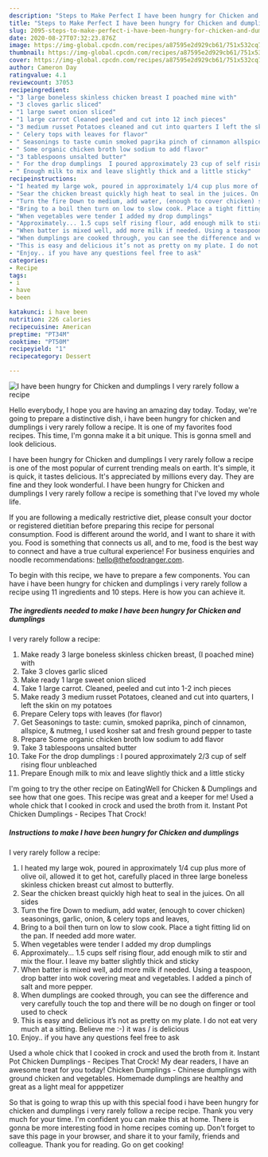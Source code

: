 ```yaml
---
description: "Steps to Make Perfect I have been hungry for Chicken and dumplings  I very rarely follow a recipe"
title: "Steps to Make Perfect I have been hungry for Chicken and dumplings  I very rarely follow a recipe"
slug: 2095-steps-to-make-perfect-i-have-been-hungry-for-chicken-and-dumplings-i-very-rarely-follow-a-recipe
date: 2020-08-27T07:32:23.876Z
image: https://img-global.cpcdn.com/recipes/a87595e2d929cb61/751x532cq70/i-have-been-hungry-for-chicken-and-dumplings-i-very-rarely-follow-a-recipe-recipe-main-photo.jpg
thumbnail: https://img-global.cpcdn.com/recipes/a87595e2d929cb61/751x532cq70/i-have-been-hungry-for-chicken-and-dumplings-i-very-rarely-follow-a-recipe-recipe-main-photo.jpg
cover: https://img-global.cpcdn.com/recipes/a87595e2d929cb61/751x532cq70/i-have-been-hungry-for-chicken-and-dumplings-i-very-rarely-follow-a-recipe-recipe-main-photo.jpg
author: Cameron Day
ratingvalue: 4.1
reviewcount: 37053
recipeingredient:
- "3 large boneless skinless chicken breast I poached mine with"
- "3 cloves garlic sliced"
- "1 large sweet onion sliced"
- "1 large carrot Cleaned peeled and cut into 12 inch pieces"
- "3 medium russet Potatoes cleaned and cut into quarters I left the skin on my potatoes"
- " Celery tops with leaves for flavor"
- " Seasonings to taste cumin smoked paprika pinch of cinnamon allspice  nutmeg I used kosher sat and fresh ground pepper to taste"
- " Some organic chicken broth low sodium to add flavor"
- "3 tablespoons unsalted butter"
- " For the drop dumplings  I poured approximately 23 cup of self rising flour unbleached"
- " Enough milk to mix and leave slightly thick and a little sticky"
recipeinstructions:
- "I heated my large wok, poured in approximately 1/4 cup plus more of olive oil, allowed it to get hot, carefully placed in three large boneless skinless chicken breast cut almost to butterfly."
- "Sear the chicken breast quickly high heat to seal in the juices. On all sides"
- "Turn the fire Down to medium, add water, (enough to cover chicken) seasonings, garlic, onion, &amp; celery tops and leaves,"
- "Bring to a boil then turn on low to slow cook. Place a tight fitting lid on the pan. If needed add more water."
- "When vegetables were tender I added my drop dumplings"
- "Approximately... 1.5 cups self rising flour, add enough milk to stir and mix the flour. I leave my batter slightly thick and sticky"
- "When batter is mixed well, add more milk if needed. Using a teaspoon, drop batter into wok covering meat and vegetables. I added a pinch of salt and more pepper."
- "When dumplings are cooked through, you can see the difference and very carefully touch the top and there will be no dough on finger or tool used to check"
- "This is easy and delicious it’s not as pretty on my plate. I do not eat very much at a sitting. Believe me :-) it was / is delicious"
- "Enjoy.. if you have any questions feel free to ask"
categories:
- Recipe
tags:
- i
- have
- been

katakunci: i have been 
nutrition: 226 calories
recipecuisine: American
preptime: "PT34M"
cooktime: "PT50M"
recipeyield: "1"
recipecategory: Dessert

---
```



![I have been hungry for Chicken and dumplings 
I very rarely follow a recipe](https://img-global.cpcdn.com/recipes/a87595e2d929cb61/751x532cq70/i-have-been-hungry-for-chicken-and-dumplings-i-very-rarely-follow-a-recipe-recipe-main-photo.jpg)

Hello everybody, I hope you are having an amazing day today. Today, we're going to prepare a distinctive dish, i have been hungry for chicken and dumplings 
i very rarely follow a recipe. It is one of my favorites food recipes. This time, I'm gonna make it a bit unique. This is gonna smell and look delicious.

I have been hungry for Chicken and dumplings 
I very rarely follow a recipe is one of the most popular of current trending meals on earth. It's simple, it is quick, it tastes delicious. It's appreciated by millions every day. They are fine and they look wonderful. I have been hungry for Chicken and dumplings 
I very rarely follow a recipe is something that I've loved my whole life.

If you are following a medically restrictive diet, please consult your doctor or registered dietitian before preparing this recipe for personal consumption. Food is different around the world, and I want to share it with you. Food is something that connects us all, and to me, food is the best way to connect and have a true cultural experience! For business enquiries and noodle recommendations: hello@thefoodranger.com.


To begin with this recipe, we have to prepare a few components. You can have i have been hungry for chicken and dumplings 
i very rarely follow a recipe using 11 ingredients and 10 steps. Here is how you can achieve it.

<!--inarticleads1-->

##### The ingredients needed to make I have been hungry for Chicken and dumplings 
I very rarely follow a recipe:

1. Make ready 3 large boneless skinless chicken breast, (I poached mine) with
1. Take 3 cloves garlic sliced
1. Make ready 1 large sweet onion sliced
1. Take 1 large carrot. Cleaned, peeled and cut into 1-2 inch pieces
1. Make ready 3 medium russet Potatoes, cleaned and cut into quarters, I left the skin on my potatoes
1. Prepare  Celery tops with leaves (for flavor)
1. Get  Seasonings to taste: cumin, smoked paprika, pinch of cinnamon, allspice, &amp; nutmeg, I used kosher sat and fresh ground pepper to taste
1. Prepare  Some organic chicken broth low sodium to add flavor
1. Take 3 tablespoons unsalted butter
1. Take  For the drop dumplings : I poured approximately 2/3 cup of self rising flour unbleached
1. Prepare  Enough milk to mix and leave slightly thick and a little sticky


I&#39;m going to try the other recipe on EatingWell for Chicken &amp; Dumplings and see how that one goes. This recipe was great and a keeper for me! Used a whole chick that I cooked in crock and used the broth from it. Instant Pot Chicken Dumplings - Recipes That Crock! 

<!--inarticleads2-->

##### Instructions to make I have been hungry for Chicken and dumplings 
I very rarely follow a recipe:

1. I heated my large wok, poured in approximately 1/4 cup plus more of olive oil, allowed it to get hot, carefully placed in three large boneless skinless chicken breast cut almost to butterfly.
1. Sear the chicken breast quickly high heat to seal in the juices. On all sides
1. Turn the fire Down to medium, add water, (enough to cover chicken) seasonings, garlic, onion, &amp; celery tops and leaves,
1. Bring to a boil then turn on low to slow cook. Place a tight fitting lid on the pan. If needed add more water.
1. When vegetables were tender I added my drop dumplings
1. Approximately... 1.5 cups self rising flour, add enough milk to stir and mix the flour. I leave my batter slightly thick and sticky
1. When batter is mixed well, add more milk if needed. Using a teaspoon, drop batter into wok covering meat and vegetables. I added a pinch of salt and more pepper.
1. When dumplings are cooked through, you can see the difference and very carefully touch the top and there will be no dough on finger or tool used to check
1. This is easy and delicious it’s not as pretty on my plate. I do not eat very much at a sitting. Believe me :-) it was / is delicious
1. Enjoy.. if you have any questions feel free to ask


Used a whole chick that I cooked in crock and used the broth from it. Instant Pot Chicken Dumplings - Recipes That Crock! My dear readers, I have an awesome treat for you today! Chicken Dumplings - Chinese dumplings with ground chicken and vegetables. Homemade dumplings are healthy and great as a light meal for apppetizer 

So that is going to wrap this up with this special food i have been hungry for chicken and dumplings 
i very rarely follow a recipe recipe. Thank you very much for your time. I'm confident you can make this at home. There is gonna be more interesting food in home recipes coming up. Don't forget to save this page in your browser, and share it to your family, friends and colleague. Thank you for reading. Go on get cooking!
